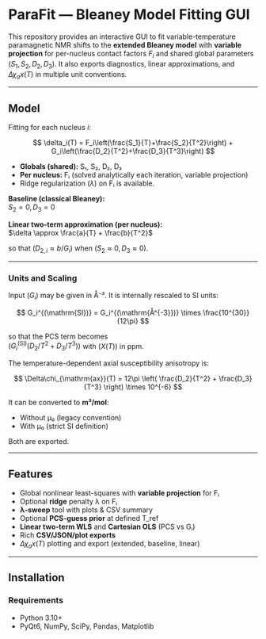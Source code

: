 # ParaFit — Bleaney Model Fitting GUI

This repository provides an interactive GUI to fit variable-temperature paramagnetic NMR shifts to the **extended Bleaney model** with **variable projection** for per-nucleus contact factors $F_i$ and shared global parameters $(S_1,S_2,D_2,D_3)$. It also exports diagnostics, linear approximations, and $Δχ_ax(T)$ in multiple unit conventions.

---

## Model

Fitting for each nucleus *i*:

$$
\delta_i(T) = F_i\left(\frac{S_1}{T}+\frac{S_2}{T^2}\right)
            + G_i\left(\frac{D_2}{T^2}+\frac{D_3}{T^3}\right)
$$

- **Globals (shared):** S₁, S₂, D₂, D₃  
- **Per nucleus:** Fᵢ (solved analytically each iteration, variable projection)  
- Ridge regularization $(\lambda)$ on Fᵢ is available.

**Baseline (classical Bleaney):**  
$S_2 = 0, D_3 = 0$

**Linear two-term approximation (per nucleus):**  
$\delta \approx \frac{a}{T} + \frac{b}{T^2}$

so that $(D_{2,i} \approx b/G_i)$ when $(S_2\approx 0, D_3\approx 0)$.

---

### Units and Scaling

Input $(G_i)$ may be given in Å⁻³. It is internally rescaled to SI units:

$$
G_i^{(\mathrm{SI})} = G_i^{(\mathrm{Å^{-3}})} \times \frac{10^{30}}{12\pi}
$$

so that the PCS term becomes  
$( G_i^{(\mathrm{SI})} (D_2/T^2 + D_3/T^3) )$ with $(X(T))$ in ppm.

The temperature-dependent axial susceptibility anisotropy is:

$$
\Delta\chi_{\mathrm{ax}}(T) = 12\pi \left( \frac{D_2}{T^2} + \frac{D_3}{T^3} \right) \times 10^{-6}
$$

It can be converted to **m³/mol**:
- Without μ₀ (legacy convention)
- With μ₀ (strict SI definition)

Both are exported.

---

## Features

- Global nonlinear least-squares with **variable projection** for Fᵢ  
- Optional **ridge** penalty λ on Fᵢ  
- **λ-sweep** tool with plots & CSV summary  
- Optional **PCS-guess prior** at defined T_ref  
- **Linear two-term WLS** and **Cartesian OLS** (PCS vs Gᵢ)  
- Rich **CSV/JSON/plot exports**  
- $Δχ_ax(T)$ plotting and export (extended, baseline, linear)

---

## Installation

### Requirements
- Python 3.10+
- PyQt6, NumPy, SciPy, Pandas, Matplotlib
